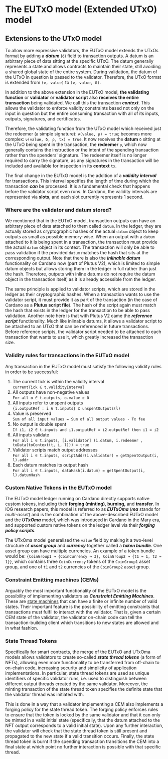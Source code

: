 # The EUTxO model (Extended UTxO) model

## Extensions to the UTxO model

To allow more expressive validators, the EUTxO model extends the UTxOs format by adding a _**datum**_ (`δ`) field to transaction outputs. A datum is an arbitrary piece of data sitting at the specific UTxO. The datum generally represents a state and allows contracts to maintain their state, still avoiding a shared global state of the entire system. During validation, the datum of the UTxO in question is passed to the validator. Therefore, the UTxO format is extended from `(ν, value)` to `(ν, value, δ)`.

In addition to the above extension in the EUTxO model, **the validating function** or **validator** or **validator script** also **receives the entire transaction** being validated. We call this the transaction _**context**_. This allows the validator to enforce validity constraints based not only on the input in question but the entire consuming transaction with all of its inputs, outputs, signatures, and certificates.

Therefore, the validating function from the UTxO model which received just the redeemer (a simple signature): `ν(value, ρ) = true`; becomes more complex: `ν(value, δ, ρ, tx) = true`. It now receives the **datum** `δ` sitting at the UTxO being spent in the transaction, the **redeemer** `ρ`, which now generally contains the instruction or the intent of the spending transaction rather than the spenders' signature. The redeemer itself is no longer required to carry the signature, as any signatures in the transaction will be included and available for inspection in its **context** `tx`.

The final change in the EUTxO model is the addition of a _**validity interval**_ for transactions. This interval specifies the length of time during which the transaction _**can**_ be processed. It is a fundamental check that happens before the validator script even runs. In Cardano, the validity intervals are represented via **slots**, and each slot currently represents 1 second.

### Where are the validator and datum stored?

We mentioned that in the EUTxO model, transaction outputs can have an arbitrary piece of data attached to them called `datum`. In the ledger, they are actually stored as cryptographic hashes of the actual `datum` object to keep outputs as small as possible memory-wise. When an output with a `datum` attached to it is being spent in a transaction, the transaction must provide the actual `datum` object in its context. The transaction will only be able to pass validation if the provided `datum` matches the hash that sits at the corresponding output. Note that there is also the _**inlinable datum**_ functionality on Cardano now (part of Plutus V2), which is limited to simple datum objects but allows storing them in the ledger in full rather than just the hash. Therefore, outputs with inline datums do not require the datum object in the transaction itself, as it is already accessible from the ledger.

The same principle is applied to validator scripts, which are stored in the ledger as their cryptographic hashes. When a transaction wants to use the validator script, it must provide it as part of the transaction (in the case of Cardano as a **Plutus script file**). The hash of the script again must match the hash that exists in the ledger for the transaction to be able to pass validation. Another note here is that with Plutus V2 came the _**reference script**_ functionality. Much like inlinable datums, it allows a validator script to be attached to an UTxO that can be referenced in future transactions. Before reference scripts, the validator script needed to be attached to each transaction that wants to use it, which greatly increased the transaction size.&#x20;

### Validity rules for transactions in the EUTxO model

Any transaction in the EUTxO model must satisfy the following validity rules in order to be successful:

1. The current tick is within the validity interval\
   `currentTick ∈ t.validityInterval`
2. All outputs have non-negative values\
   `For all o ∈ t.outputs, o.value ≥ 0`
3. All inputs refer to unspent outputs\
   `{i.outputRef : i ∈ t.inputs} ⊆ unspentOutputs(l)`
4. Value is preserved\
   `Sum of all input values = Sum of all output values - Tx fee`
5. No output is double spent\
   `If i1, i2 ∈ t.inputs and i1.outputRef = i2.outputRef then i1 = i2`
6. All inputs validate\
   `For all i ∈ t.inputs, [i.validator] (i.datum, i.redeemer , toData(toContext(t, i, l))) = true`
7. Validator scripts match output addresses\
   `For all i ∈ t.inputs, scriptAddr(i.validator) = getSpentOutput(i, l).addr`
8. Each datum matches its output hash\
   `For all i ∈ t.inputs, dataHash(i.datum) = getSpentOutput(i, l).datumHash`

### Custom Native Tokens in the EUTxO model

The EUTxO model ledger running on Cardano directly supports native custom tokens, including their **forging (minting)**, **burning,** and **transfer**. In IOG research papers, this model is referred to as _**EUTxOma**_ (_**ma**_ stands for _multi-asset_) and is the combination of the above-described EUTxO model and the _**UTxOma**_ model, which was introduced in Cardano in the Mary era, and supported custom native tokens on the ledger level via their _**forging policy scripts**_.

The UTxOma model generalised the `value` field by making it a two-level structure of _**asset group**_ and _**currency**_ together called a _**token bundle**_. One asset group can have multiple currencies. An example of a token bundle would be: `{CoinGroup1 → {CoinCurrency → 3}, CoinGroup2 → {t1 → 1, t2 → 1}}`, which contains three `CoinCurrency` tokens of the `CoinGroup1` asset group, and one of `t1` and `t2` currencies of the `CoinGroup2` asset group.

### Constraint Emitting machines (CEMs)

Arguably the most important functionality of the EUTxO model is the possibility of implementing validators as _**Constraint Emitting Machines**_. These are [state machines](https://en.wikipedia.org/wiki/Finite-state\_machine) that can have a finite or infinite number of valid states. Their important feature is the possibility of emitting constraints that transactions must fulfil to interact with the validator. That is, given a certain CEM state of the validator, the validator on-chain code can tell the transaction-building client which transitions to new states are allowed and in what fashion.

### State Thread Tokens

Specifically for smart contracts, the merge of the EUTxO and UTxOma models allows validators to create so-called _**state thread tokens**_ (a form of NFTs), allowing even more functionality to be transferred from off-chain to on-chain code, increasing security and simplicity of application implementations. In particular, state thread tokens are used as unique identifiers of specific validator runs, i.e. used to distinguish between different output threads created by the same validator. Moreover, the minting transaction of the state thread token specifies the definite state that the validator thread was initiated with.

This is done in a way that a validator implementing a CEM also implements a forging policy for the state thread token. The forging policy enforces rules to ensure that the token is locked by the same validator and that it can only be minted in a valid initial state (specifically, that the datum attached to the NFT output corresponds to a valid initial state). Upon any further interaction, the validator will check that the state thread token is still present and propagated to the new state if a valid transition occurs. Finally, the state thread token is burnt if the spending transaction transitions the CEM into a final state at which point no further interaction is possible with that specific thread.
